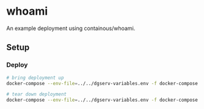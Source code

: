 whoami
======

An example deployment using containous/whoami.

## Setup

### Deploy

```bash
# bring deployment up
docker-compose --env-file=../../dgserv-variables.env -f docker-compose.goal_blog.yaml up -d

# tear down deployment
docker-compose --env-file=../../dgserv-variables.env -f docker-compose.goal_blog.yaml down
```
